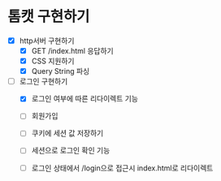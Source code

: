 # 톰캣 구현하기
-[x] http서버 구현하기
  -[x] GET /index.html 응답하기
  -[x] CSS 지원하기
  -[x] Query String 파싱
-[ ] 로그인 구현하기
  -[x] 로그인 여부에 따른 리다이렉트 기능 
  -[ ] 회원가입 
  -[ ] 쿠키에 세션 값 저장하기
  -[ ] 세션으로 로그인 확인 기능
  -[ ] 로그인 상태에서 /login으로 접근시 index.html로 리다이렉트

